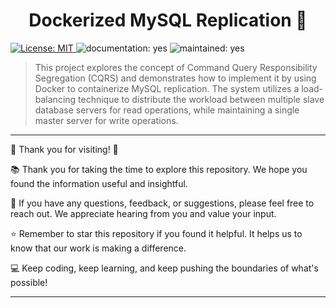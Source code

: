 <h1 align="center">Dockerized MySQL Replication 👋</h1>
<p>
  <a href="#" target="_blank">
    <img alt="License: MIT" src="https://img.shields.io/badge/License-MIT-yellow.svg" />
  </a>
  <img alt="documentation: yes" src="https://img.shields.io/badge/Documentation-Yes-green.svg" />
  <img alt="maintained: yes" src="https://img.shields.io/badge/Maintained-Yes-green.svg" />
</p>

> This project explores the concept of Command Query Responsibility Segregation (CQRS) and demonstrates how to implement it by using Docker to containerize MySQL replication. The system utilizes a load-balancing technique to distribute the workload between multiple slave database servers for read operations, while maintaining a single master server for write operations.


-----------------------------------------------
🌟 Thank you for visiting! 🌟

📚  Thank you for taking the time to explore this repository. We hope you found the information useful and insightful.

🤝  If you have any questions, feedback, or suggestions, please feel free to reach out. We appreciate hearing from you and value your input.

⭐️  Remember to star this repository if you found it helpful. It helps us to know that our work is making a difference.

💻  Keep coding, keep learning, and keep pushing the boundaries of what's possible!

-----------------------------------------------
